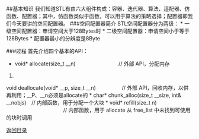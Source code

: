 ##基本知识
我们知道STL有由六大组件构成：容器、迭代器、算法、适配器、仿函数、配置器；其中，仿函数类似于函数，可以用于算法的策略选择；配置器即我们今天要讲的空间配置器。
###空间配置器简介
STL空间配置器分为两级：
* 
一级空间配置器：申请空间大于128Bytes时
* 
二级空间配置器：申请空间小于等于128Bytes
* 
配置器最小的分辨度是8Byte

###过程
首先介绍四个基本的API：
* void* allocate(size_t __n) 　　　　　　　　// 外部 API，分配内存
1. 
void deallocate(void* __p, size_t __n)　　　　　// 外部 API，回收内存，以供再利用；__P、__n必须是allocate的
* 
char* chunk_alloc(size_t __size, int& __nobjs)　// 内部函数，用于分配一个大块
* 
void* refill(size_t n) 　　　　　　　　　　　// 内部函数，用于 allocate 从 free_list 中未找到可使用的块时调用


[返回目录](README.md)